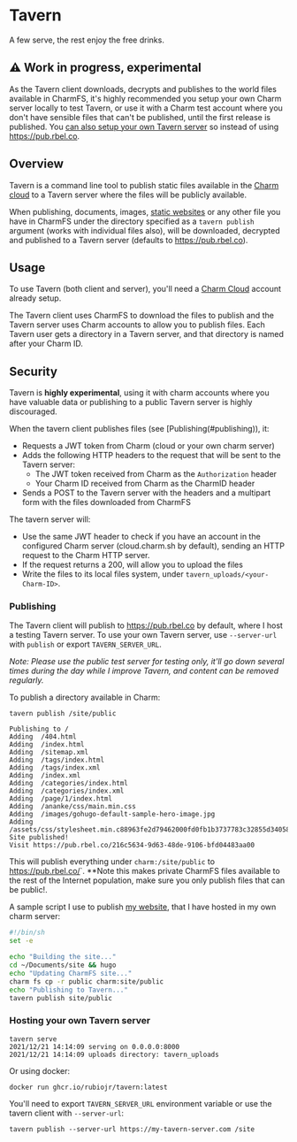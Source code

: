 # Tavern

A few serve, the rest enjoy the free drinks.

## ⚠️ Work in progress, experimental

As the Tavern client downloads, decrypts and publishes to the world files available in CharmFS, it's highly recommended you setup your own Charm server locally to test Tavern, or use it with a Charm test account where you don't have sensible files that can't be published, until the first release is published. You [can also setup your own Tavern server](#hosting-your-own-tavern-server) so instead of using https://pub.rbel.co.

## Overview

Tavern is a command line tool to publish static files available in the [Charm cloud](https://charm.sh) to a Tavern server where the files will be publicly available.

When publishing, documents, images, [static websites](https://gohugo.io) or any other file you have in CharmFS under the directory specified as a `tavern publish` argument (works with individual files also), will be downloaded, decrypted and published to a Tavern server (defaults to https://pub.rbel.co).

## Usage

To use Tavern (both client and server), you'll need a [Charm Cloud](https://charm.sh/cloud) account already setup.

The Tavern client uses CharmFS to download the files to publish and the Tavern server uses Charm accounts to allow you to publish files. Each Tavern user gets a directory in a Tavern server, and that directory is named after your Charm ID.

## Security

Tavern is **highly experimental**, using it with charm accounts where you have valuable data or publishing to a public Tavern server is highly discouraged.

When the tavern client publishes files (see [Publishing(#publishing)), it:

* Requests a JWT token from Charm (cloud or your own charm server)
* Adds the following HTTP headers to the request that will be sent to the Tavern server:
  * The JWT token received from Charm as the `Authorization` header
  * Your Charm ID received from Charm as the CharmID header
* Sends a POST to the Tavern server with the headers and a multipart form with the files downloaded from CharmFS

The tavern server will:

* Use the same JWT header to check if you have an account in the configured Charm server (cloud.charm.sh by default), sending an HTTP request to the Charm HTTP server.
* If the request returns a 200, will allow you to upload the files
* Write the files to its local files system, under `tavern_uploads/<your-Charm-ID>`.

### Publishing

The Tavern client will publish to https://pub.rbel.co by default, where I host a testing Tavern server. To use your own Tavern server, use `--server-url` with `publish` or export `TAVERN_SERVER_URL`.

_Note: Please use the public test server for testing only, it'll go down several times during the day while I improve Tavern, and content can be removed regularly._

To publish a directory available in Charm:

```
tavern publish /site/public

Publishing to /
Adding  /404.html
Adding  /index.html
Adding  /sitemap.xml
Adding  /tags/index.html
Adding  /tags/index.xml
Adding  /index.xml
Adding  /categories/index.html
Adding  /categories/index.xml
Adding  /page/1/index.html
Adding  /ananke/css/main.min.css
Adding  /images/gohugo-default-sample-hero-image.jpg
Adding  /assets/css/stylesheet.min.c88963fe2d79462000fd0fb1b3737783c32855d340583e4523343f8735c787f0.css
Site published!
Visit https://pub.rbel.co/216c5634-9d63-48de-9106-bfd04483aa00
```

This will publish everything under `charm:/site/public` to https://pub.rbel.co/<your-charm-id>`. **Note this makes private CharmFS files available to the rest of the Internet population, make sure you only publish files that can be public!.

A sample script I use to publish [my website](https://me.rbel.co), that I have hosted in my own charm server:

```sh
#!/bin/sh
set -e

echo "Building the site..."
cd ~/Documents/site && hugo
echo "Updating CharmFS site..."
charm fs cp -r public charm:site/public
echo "Publishing to Tavern..."
tavern publish site/public
```

### Hosting your own Tavern server

```
tavern serve
2021/12/21 14:14:09 serving on 0.0.0.0:8000
2021/12/21 14:14:09 uploads directory: tavern_uploads
```

Or using docker:

```
docker run ghcr.io/rubiojr/tavern:latest
```

You'll need to export `TAVERN_SERVER_URL` environment variable or use the tavern client with `--server-url`:

```
tavern publish --server-url https://my-tavern-server.com /site
```
